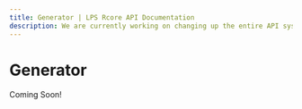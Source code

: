 ```yaml
---
title: Generator | LPS Rcore API Documentation
description: We are currently working on changing up the entire API system. Hopefully, it will be released soon! For now you can see the up-coming changes to the API.
---
```


# Generator

Coming Soon!

<!-- <RcoreGenerator /> -->
